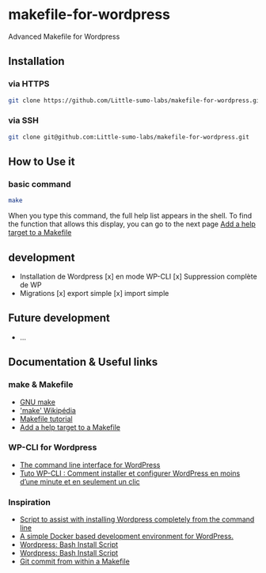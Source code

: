 makefile-for-wordpress
=============
Advanced Makefile for Wordpress

## Installation
### via HTTPS
```bash
git clone https://github.com/Little-sumo-labs/makefile-for-wordpress.git
```

### via SSH
```bash
git clone git@github.com:Little-sumo-labs/makefile-for-wordpress.git
```

## How to Use it
### basic command
```bash
make
```
When you type this command, the full help list appears in the shell.
To find the function that allows this display, you can go to the next page [Add a help target to a Makefile](https://gist.github.com/prwhite/8168133) 

## development
* Installation de Wordpress
	[x] en mode WP-CLI
	[x] Suppression complète de WP
* Migrations
	[x] export simple
	[x] import simple

## Future development
* ...


## Documentation & Useful links
### make & Makefile
* [GNU make](https://www.gnu.org/software/make/manual/make.html)
* ['make' Wikipédia](http://twig-extensions.readthedocs.io/en/latest/i18n.html)
* [Makefile tutorial](https://www.grafikart.fr/tutoriels/linux/makefile-953)
* [Add a help target to a Makefile](https://gist.github.com/prwhite/8168133)


### WP-CLI for Wordpress
* [The command line interface for WordPress](https://wp-cli.org/fr/)
* [Tuto WP-CLI : Comment installer et configurer WordPress en moins d’une minute et en seulement un clic](http://www.geekpress.fr/tuto-wp-cli-comment-installer-et-configurer-wordpress-en-moins-dune-minute-et-en-seulement-un-clic/)

### Inspiration
* [Script to assist with installing Wordpress completely from the command line](https://github.com/nexcess/wordpress-cli-installer)
* [A simple Docker based development environment for WordPress.](https://github.com/10up/wp-local-docker)
* [Wordpress: Bash Install Script](https://gist.github.com/bgallagh3r/2853221)
* [Wordpress: Bash Install Script](https://gist.github.com/chrisjlee/3278562)
* [Git commit from within a Makefile](https://unix.stackexchange.com/questions/76956/git-commit-from-within-a-makefile)

